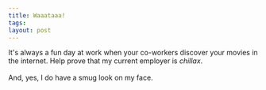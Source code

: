 ```yaml
---
title: Waaataaa!
tags: 
layout: post
---
```

It's always a fun day at work when your co-workers discover your movies in the internet. Help prove that my current employer is <span style="font-style:italic;">chillax</span>.<br /><br />And, yes, I do have a smug look on my face.
